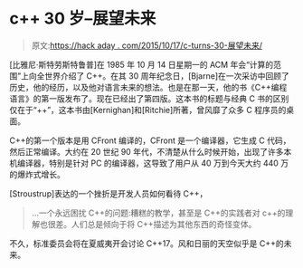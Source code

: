 # c++ 30 岁–展望未来

> 原文:[https://hack aday . com/2015/10/17/c-turns-30-展望未来/](https://hackaday.com/2015/10/17/c-turns-30-looking-forward-to-the-future/)

[比雅尼·斯特劳斯特鲁普]在 1985 年 10 月 14 日星期一的 ACM 年会“计算的范围”上向全世界介绍了 C++。在其 30 周年纪念日，[Bjarne]在一次采访中回顾了历史，他的经历，以及他对语言未来的想法。也是在那一天，他的书《C++编程语言》的第一版发布了。现在已经出了第四版。这本书的标题与经典 C 书的区别仅在于“++”，这本书由[Kernighan]和[Ritchie]所著，曾风靡了众多 C 程序员的桌面。

C++的第一个版本是用 CFront 编译的，CFront 是一个编译器，它生成 C 代码，然后正常编译。大约在 20 世纪 90 年代，不清楚从什么时候开始，出现了许多本机编译器，特别是针对 PC 的编译器，这导致了用户从 40 万到今天大约 440 万的爆炸式增长。

[Stroustrup]表达的一个挫折是开发人员如何看待 C++，

> …一个永远困扰 C++的问题:糟糕的教学，甚至是 C++的实践者对 c++的理解也很差。人们总是倾向于将 C++描述为其他东西的奇怪变体。

不久，标准委员会将在夏威夷开会讨论 C++17。风和日丽的天空似乎是 C++的未来。